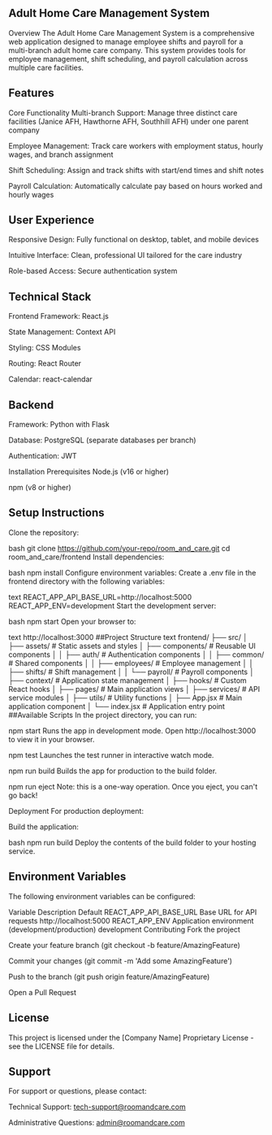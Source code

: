 ## Adult Home Care Management System
Overview
The Adult Home Care Management System is a comprehensive web application designed to manage employee shifts and payroll for a multi-branch adult home care company. This system provides tools for employee management, shift scheduling, and payroll calculation across multiple care facilities.

## Features
Core Functionality
Multi-branch Support: Manage three distinct care facilities (Janice AFH, Hawthorne AFH, Southhill AFH) under one parent company

Employee Management: Track care workers with employment status, hourly wages, and branch assignment

Shift Scheduling: Assign and track shifts with start/end times and shift notes

Payroll Calculation: Automatically calculate pay based on hours worked and hourly wages

## User Experience
Responsive Design: Fully functional on desktop, tablet, and mobile devices

Intuitive Interface: Clean, professional UI tailored for the care industry

Role-based Access: Secure authentication system

## Technical Stack
Frontend
Framework: React.js

State Management: Context API

Styling: CSS Modules

Routing: React Router

Calendar: react-calendar

## Backend 
Framework: Python with Flask

Database: PostgreSQL (separate databases per branch)

Authentication: JWT

Installation
Prerequisites
Node.js (v16 or higher)

npm (v8 or higher)

## Setup Instructions
Clone the repository:

bash
git clone https://github.com/your-repo/room_and_care.git
cd room_and_care/frontend
Install dependencies:

bash
npm install
Configure environment variables:
Create a .env file in the frontend directory with the following variables:

text
REACT_APP_API_BASE_URL=http://localhost:5000
REACT_APP_ENV=development
Start the development server:

bash
npm start
Open your browser to:

text
http://localhost:3000
##Project Structure
text
frontend/
├── src/
│   ├── assets/            # Static assets and styles
│   ├── components/        # Reusable UI components
│   │   ├── auth/          # Authentication components
│   │   ├── common/        # Shared components
│   │   ├── employees/     # Employee management
│   │   ├── shifts/        # Shift management
│   │   └── payroll/       # Payroll components
│   ├── context/           # Application state management
│   ├── hooks/             # Custom React hooks
│   ├── pages/             # Main application views
│   ├── services/          # API service modules
│   ├── utils/             # Utility functions
│   ├── App.jsx            # Main application component
│   └── index.jsx          # Application entry point
##Available Scripts
In the project directory, you can run:

npm start
Runs the app in development mode.
Open http://localhost:3000 to view it in your browser.

npm test
Launches the test runner in interactive watch mode.

npm run build
Builds the app for production to the build folder.

npm run eject
Note: this is a one-way operation. Once you eject, you can't go back!

Deployment
For production deployment:

Build the application:

bash
npm run build
Deploy the contents of the build folder to your hosting service.

## Environment Variables
The following environment variables can be configured:

Variable	Description	Default
REACT_APP_API_BASE_URL	Base URL for API requests	http://localhost:5000
REACT_APP_ENV	Application environment (development/production)	development
Contributing
Fork the project

Create your feature branch (git checkout -b feature/AmazingFeature)

Commit your changes (git commit -m 'Add some AmazingFeature')

Push to the branch (git push origin feature/AmazingFeature)

Open a Pull Request

## License
This project is licensed under the [Company Name] Proprietary License - see the LICENSE file for details.

## Support
For support or questions, please contact:

Technical Support: tech-support@roomandcare.com

Administrative Questions: admin@roomandcare.com